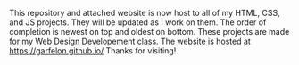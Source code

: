 This repository and attached website is now host to all of my HTML, CSS, and JS projects.
They will be updated as I work on them.
The order of completion is newest on top and oldest on bottom.
These projects are made for my Web Design Developement class.
The website is hosted at https://garfelon.github.io/
Thanks for visiting!
